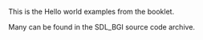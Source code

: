 This is the Hello world examples from the booklet.

Many can be found in the SDL_BGI source code archive.
